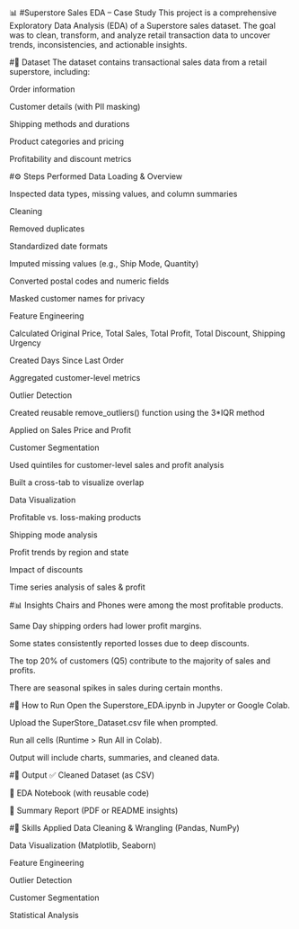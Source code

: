 📊 #Superstore Sales EDA – Case Study
This project is a comprehensive Exploratory Data Analysis (EDA) of a Superstore sales dataset. The goal was to clean, transform, and analyze retail transaction data to uncover trends, inconsistencies, and actionable insights.

#📁 Dataset
The dataset contains transactional sales data from a retail superstore, including:

Order information

Customer details (with PII masking)

Shipping methods and durations

Product categories and pricing

Profitability and discount metrics

#⚙️ Steps Performed
Data Loading & Overview

Inspected data types, missing values, and column summaries

Cleaning

Removed duplicates

Standardized date formats

Imputed missing values (e.g., Ship Mode, Quantity)

Converted postal codes and numeric fields

Masked customer names for privacy

Feature Engineering

Calculated Original Price, Total Sales, Total Profit, Total Discount, Shipping Urgency

Created Days Since Last Order

Aggregated customer-level metrics

Outlier Detection

Created reusable remove_outliers() function using the 3*IQR method

Applied on Sales Price and Profit

Customer Segmentation

Used quintiles for customer-level sales and profit analysis

Built a cross-tab to visualize overlap

Data Visualization

Profitable vs. loss-making products

Shipping mode analysis

Profit trends by region and state

Impact of discounts

Time series analysis of sales & profit

#📊 Insights
Chairs and Phones were among the most profitable products.

Same Day shipping orders had lower profit margins.

Some states consistently reported losses due to deep discounts.

The top 20% of customers (Q5) contribute to the majority of sales and profits.

There are seasonal spikes in sales during certain months.

#🚀 How to Run
Open the Superstore_EDA.ipynb in Jupyter or Google Colab.

Upload the SuperStore_Dataset.csv file when prompted.

Run all cells (Runtime > Run All in Colab).

Output will include charts, summaries, and cleaned data.

#🧹 Output
✅ Cleaned Dataset (as CSV)

📓 EDA Notebook (with reusable code)

📄 Summary Report (PDF or README insights)

#🧠 Skills Applied
Data Cleaning & Wrangling (Pandas, NumPy)

Data Visualization (Matplotlib, Seaborn)

Feature Engineering

Outlier Detection

Customer Segmentation

Statistical Analysis
